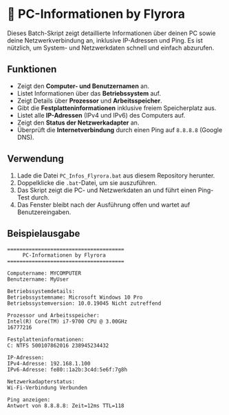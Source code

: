 # 📑 PC-Informationen by Flyrora

Dieses Batch-Skript zeigt detaillierte Informationen über deinen PC sowie deine Netzwerkverbindung an, inklusive IP-Adressen und Ping. Es ist nützlich, um System- und Netzwerkdaten schnell und einfach abzurufen.

## Funktionen

- Zeigt den **Computer- und Benutzernamen** an.
- Listet Informationen über das **Betriebssystem** auf.
- Zeigt Details über **Prozessor** und **Arbeitsspeicher**.
- Gibt die **Festplatteninformationen** inklusive freiem Speicherplatz aus.
- Listet alle **IP-Adressen** (IPv4 und IPv6) des Computers auf.
- Zeigt den **Status der Netzwerkadapter** an.
- Überprüft die **Internetverbindung** durch einen Ping auf `8.8.8.8` (Google DNS).

## Verwendung

1. Lade die Datei `PC_Infos_Flyrora.bat` aus diesem Repository herunter.
2. Doppelklicke die `.bat`-Datei, um sie auszuführen.
3. Das Skript zeigt die PC- und Netzwerkdaten an und führt einen Ping-Test durch.
4. Das Fenster bleibt nach der Ausführung offen und wartet auf Benutzereingaben.

## Beispielausgabe

```plaintext
======================================
     PC-Informationen by Flyrora
======================================

Computername: MYCOMPUTER
Benutzername: MyUser

Betriebssystemdetails:
Betriebssystemname: Microsoft Windows 10 Pro
Betriebssystemversion: 10.0.19045 Nicht zutreffend

Prozessor und Arbeitsspeicher:
Intel(R) Core(TM) i7-9700 CPU @ 3.00GHz
16777216

Festplatteninformationen:
C: NTFS 500107862016 238945234432

IP-Adressen:
IPv4-Adresse: 192.168.1.100
IPv6-Adresse: fe80::1a2b:3c4d:5e6f:7g8h

Netzwerkadapterstatus:
Wi-Fi-Verbindung Verbunden

Ping anzeigen:
Antwort von 8.8.8.8: Zeit=12ms TTL=118
